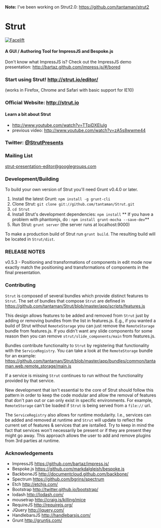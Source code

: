 **Note:** I've been working on Strut2.0: https://github.com/tantaman/strut2

Strut
=======

[![Facelift](https://f.cloud.github.com/assets/1009003/515405/f1003c6a-be74-11e2-84b9-14776c652afb.png)](http://strut.io)

#### A GUI / Authoring Tool for ImpressJS and Bespoke.js ####

Don't know what ImpressJS is?  Check out the ImpressJS demo presentation: http://bartaz.github.com/impress.js/#/bored

### Start using Strut! http://strut.io/editor/
(works in Firefox, Chrome and Safari with basic support for IE10)

### Official Website: http://strut.io ###

#### Learn a bit about Strut
* http://www.youtube.com/watch?v=TTpiDXEIulg
* previous video: http://www.youtube.com/watch?v=zA5s8wwme44




### Twitter: [@StrutPresents](https://twitter.com/strutpresents)


### Mailing List ###
strut-presentation-editor@googlegroups.com

### Development/Building ###
To build your own version of Strut you'll need Grunt v0.4.0 or later.


1. Install the latest Grunt: `npm install -g grunt-cli`
2. Clone Strut: `git clone git://github.com/tantaman/Strut.git`
3. `cd Strut`
4. Install Strut's development dependencies: `npm install`
** If you have a problem with phantomjs, do : `npm install grunt-mocha --save-dev`**
5. Run Strut: `grunt server` (the server runs at localhost:9000)

To make a production build of Strut run `grunt build`.
The resulting build will be located in `Strut/dist`.  

### RELEASE NOTES ###

v0.5.3 - Positioning and transformations of components in edit mode
now exactly match the positioning and transformations of components in the final presentation.

### Contributing ###


`Strut` is composed of several bundles which provide distinct features to `Strut`.  The set of bundles that compose
`Strut` are defined in https://github.com/tantaman/Strut/blob/master/app/scripts/features.js

This design allows features to be added and removed from `Strut` just by adding or removing bundles from the list
 in features.js.  E.g., if you wanted a build of Strut without `RemoteStorage` you can just remove
the `RemoteStorage` bundle from features.js.  If you didn't want any slide components for some reason then you can remove
`strut/slide_components/main` from features.js.

Bundles contribute functionality to `Strut` by registering that functionality with the `ServiceRegistry`.
You can take a look at the `RemoteStorage` bundle for an example: https://github.com/tantaman/Strut/blob/master/app/bundles/common/tantaman.web.remote_storage/main.js

If a service is missing `Strut` continues to run without the functionality provided by that service.

New development that isn't essential to the core of Strut should follow this pattern in order to keep the code 
modular and allow the removal of features that don't pan out or can only exist in specific environments.  For example,
`RemoteStorage` can't be loaded if `Strut` is being served from a `file://` url.

The `ServiceRegistry` also allows for runtime modularity.  I.e., services can be added and removed at runtime and `Strut`
will update to reflect the current set of features & services that are isntalled.  Try to keep in mind the
fact that services won't necessarily be present or if they are present they might go away.  This 
approach allows the user to add and remove plugins from 3rd parties at runtime.

### Acknowledgements ###

* ImpressJS https://github.com/bartaz/impress.js/
* Bespoke.js https://github.com/markdalgleish/bespoke.js
* BackboneJS http://documentcloud.github.com/backbone/
* Spectrum https://github.com/bgrins/spectrum
* Etch http://etchjs.com/
* Bootstrap http://twitter.github.io/bootstrap/
* lodash http://lodash.com/
* mousetrap http://craig.is/killing/mice
* RequireJS http://requirejs.org/
* JQuery http://jquery.com/
* HandlebarsJS http://handlebarsjs.com/
* Grunt http://gruntjs.com/
